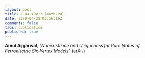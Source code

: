 ```yaml
---
layout: post
title: 2004.13272 [math.PR]
date: 2020-04-28T03:56:16Z
comments: false
tags: publication
published: true
---
```


<b>Amol Aggarwal</b>, "<i>Nonexistence and Uniqueness for Pure States of Ferroelectric Six-Vertex  Models</i>" ([arXiv](http://arxiv.org/abs/2004.13272v1))
